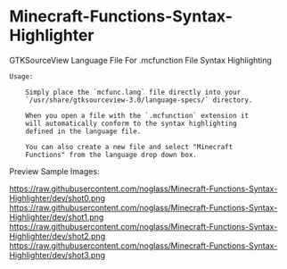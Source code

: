 # Minecraft-Functions-Syntax-Highlighter
GTKSourceView Language File For .mcfunction File Syntax Highlighting

	Usage:
	
		Simply place the `mcfunc.lang` file directly into your
		`/usr/share/gtksourceview-3.0/language-specs/` directory.
		
		When you open a file with the `.mcfunction` extension it
		will automatically conform to the syntax highlighting
		defined in the language file.
		
		You can also create a new file and select "Minecraft
		Functions" from the language drop down box.
	
Preview Sample Images:  

https://raw.githubusercontent.com/noglass/Minecraft-Functions-Syntax-Highlighter/dev/shot0.png  
https://raw.githubusercontent.com/noglass/Minecraft-Functions-Syntax-Highlighter/dev/shot1.png  
https://raw.githubusercontent.com/noglass/Minecraft-Functions-Syntax-Highlighter/dev/shot2.png  
https://raw.githubusercontent.com/noglass/Minecraft-Functions-Syntax-Highlighter/dev/shot3.png
